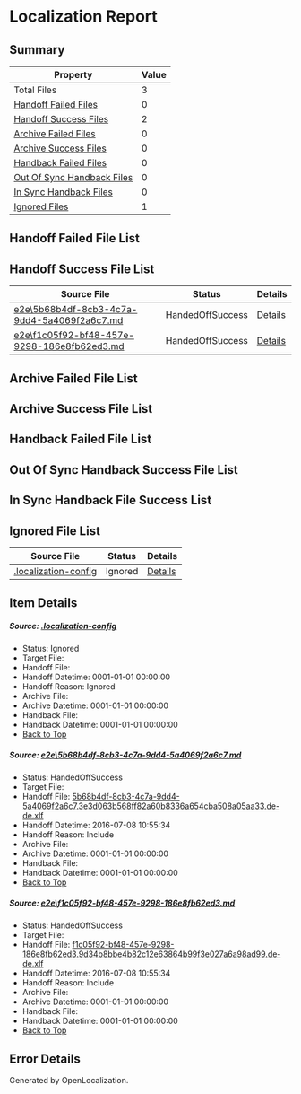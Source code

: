 # <a name='report-top'></a> Localization Report

## Summary
 Property | Value 
 -------- | ----- 
 Total Files | 3
[ Handoff Failed Files ](#handoff-failed-list)| 0
[ Handoff Success Files ](#handoff-success-list)| 2
[ Archive Failed Files ](#archive-failed-list)| 0
[ Archive Success Files ](#archive-success-list)| 0
[ Handback Failed Files ](#handback-failed-list)| 0
[ Out Of Sync Handback Files ](#outofsync-handback-success-list)| 0
[ In Sync Handback Files ](#insync-handback-success-list)| 0
[ Ignored Files ](#ignored-list)| 1

## <a name='handoff-failed-list'></a> Handoff Failed File List

## <a name='handoff-success-list'></a> Handoff Success File List
 Source File | Status | Details 
 ----------- | ------ | ------- 
 [e2e\5b68b4df-8cb3-4c7a-9dd4-5a4069f2a6c7.md](https://github.com/OpenLocalizationTestOrg/oltest/blob/36db6163c355eccd635ecf0db99eb280ac8d0021/e2e/5b68b4df-8cb3-4c7a-9dd4-5a4069f2a6c7.md) | HandedOffSuccess | [Details](#a2ce6e76a1a1b982d25fa81c6cb4c15ac806860a1)
 [e2e\f1c05f92-bf48-457e-9298-186e8fb62ed3.md](https://github.com/OpenLocalizationTestOrg/oltest/blob/36db6163c355eccd635ecf0db99eb280ac8d0021/e2e/f1c05f92-bf48-457e-9298-186e8fb62ed3.md) | HandedOffSuccess | [Details](#2c5ffd8b6e76e74de24d71a6422e9cb85b0766d22)

## <a name='archive-failed-list'></a> Archive Failed File List

## <a name='archive-success-list'></a> Archive Success File List

## <a name='handback-failed-list'></a> Handback Failed File List

## <a name='outofsync-handback-success-list'></a> Out Of Sync Handback Success File List

## <a name='insync-handback-success-list'></a> In Sync Handback File Success List

## <a name='ignored-list'></a> Ignored File List
 Source File | Status | Details 
 ----------- | ------ | ------- 
 [.localization-config](https://github.com/OpenLocalizationTestOrg/oltest/blob/36db6163c355eccd635ecf0db99eb280ac8d0021/.localization-config) | Ignored | [Details](#3d4f252ac210baf56311d7e97dcc2db10974dbd20)

## Item Details
##### <a name='3d4f252ac210baf56311d7e97dcc2db10974dbd20'></a> Source: [.localization-config](https://github.com/OpenLocalizationTestOrg/oltest/blob/36db6163c355eccd635ecf0db99eb280ac8d0021/.localization-config)
* Status: Ignored
* Target File: 
* Handoff File: 
* Handoff Datetime: 0001-01-01 00:00:00
* Handoff Reason: Ignored
* Archive File: 
* Archive Datetime: 0001-01-01 00:00:00
* Handback File: 
* Handback Datetime: 0001-01-01 00:00:00
* [Back to Top](#report-top)

##### <a name='a2ce6e76a1a1b982d25fa81c6cb4c15ac806860a1'></a> Source: [e2e\5b68b4df-8cb3-4c7a-9dd4-5a4069f2a6c7.md](https://github.com/OpenLocalizationTestOrg/oltest/blob/36db6163c355eccd635ecf0db99eb280ac8d0021/e2e/5b68b4df-8cb3-4c7a-9dd4-5a4069f2a6c7.md)
* Status: HandedOffSuccess
* Target File: 
* Handoff File: [5b68b4df-8cb3-4c7a-9dd4-5a4069f2a6c7.3e3d063b568ff82a60b8336a654cba508a05aa33.de-de.xlf](https://github.com/OpenLocalizationTestOrg/olhandoff-e2e/blob/2a9451ad630a4fc285b47f6aef485667843fc131/ol-handoff/OpenLocalizationTestOrg/oltest-dede-fly/ci/ht/5b68b4df-8cb3-4c7a-9dd4-5a4069f2a6c7.3e3d063b568ff82a60b8336a654cba508a05aa33.de-de.xlf)
* Handoff Datetime: 2016-07-08 10:55:34
* Handoff Reason: Include
* Archive File: 
* Archive Datetime: 0001-01-01 00:00:00
* Handback File: 
* Handback Datetime: 0001-01-01 00:00:00
* [Back to Top](#report-top)

##### <a name='2c5ffd8b6e76e74de24d71a6422e9cb85b0766d22'></a> Source: [e2e\f1c05f92-bf48-457e-9298-186e8fb62ed3.md](https://github.com/OpenLocalizationTestOrg/oltest/blob/36db6163c355eccd635ecf0db99eb280ac8d0021/e2e/f1c05f92-bf48-457e-9298-186e8fb62ed3.md)
* Status: HandedOffSuccess
* Target File: 
* Handoff File: [f1c05f92-bf48-457e-9298-186e8fb62ed3.9d34b8bbe4b82c12e63864b99f3e027a6a98ad99.de-de.xlf](https://github.com/OpenLocalizationTestOrg/olhandoff-e2e/blob/2a9451ad630a4fc285b47f6aef485667843fc131/ol-handoff/OpenLocalizationTestOrg/oltest-dede-fly/ci/ht/f1c05f92-bf48-457e-9298-186e8fb62ed3.9d34b8bbe4b82c12e63864b99f3e027a6a98ad99.de-de.xlf)
* Handoff Datetime: 2016-07-08 10:55:34
* Handoff Reason: Include
* Archive File: 
* Archive Datetime: 0001-01-01 00:00:00
* Handback File: 
* Handback Datetime: 0001-01-01 00:00:00
* [Back to Top](#report-top)


## Error Details

Generated by OpenLocalization.
